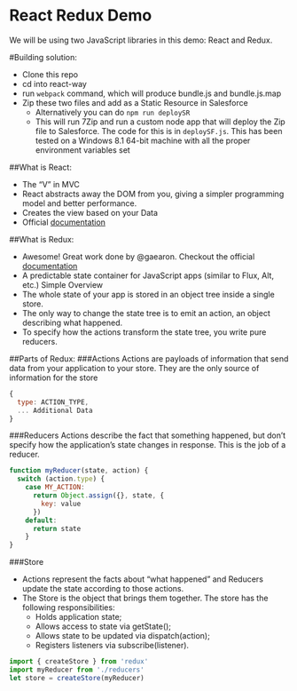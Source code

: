 # React Redux Demo

We will be using two JavaScript libraries in this demo:
React and Redux.

#Building solution:
* Clone this repo
* cd into react-way
* run ```webpack``` command, which will produce bundle.js and bundle.js.map
* Zip these two files and add as a Static Resource in Salesforce
  * Alternatively you can do ```npm run deploySR```
  * This will run 7Zip and run a custom node app that will deploy the Zip file
    to Salesforce. The code for this is in ```deploySF.js```. This has been
    tested on a Windows 8.1 64-bit machine with all the proper environment
    variables set

##What is React:
* The “V” in MVC
* React abstracts away the DOM from you, giving a simpler programming model and
  better performance.
* Creates the view based on your Data
* Official [documentation](https://facebook.github.io/react/)

##What is Redux:
* Awesome! Great work done by @gaearon. Checkout the official [documentation](http://redux.js.org/)
* A predictable state container for JavaScript apps (similar to Flux, Alt, etc.)
  Simple Overview
* The whole state of your app is stored in an object tree inside a single store.
* The only way to change the state tree is to emit an action, an object
  describing what happened.
* To specify how the actions transform the state tree, you write pure reducers.

##Parts of Redux:
###Actions
Actions are payloads of information that send data from your application to your
store. They are the only source of information for the store
```javascript
{
  type: ACTION_TYPE,
  ... Additional Data
}
```

###Reducers
Actions describe the fact that something happened, but don’t specify how the
application’s state changes in response. This is the job of a reducer.
```javascript
function myReducer(state, action) {
  switch (action.type) {
    case MY_ACTION:
      return Object.assign({}, state, {
        key: value
      })
    default:
      return state
    }
}
```

###Store
* Actions represent the facts about “what happened” and Reducers update the
  state according to those actions.
* The Store is the object that brings them together. The store has the following
responsibilities:
  * Holds application state;
  * Allows access to state via getState();
  * Allows state to be updated via dispatch(action);
  * Registers listeners via subscribe(listener).

```javascript
import { createStore } from 'redux'
import myReducer from './reducers'
let store = createStore(myReducer)
```
